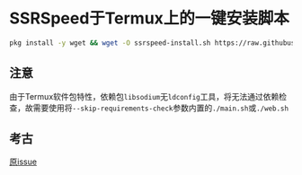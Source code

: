 # SSRSpeed于Termux上的一键安装脚本
```bash
pkg install -y wget && wget -O ssrspeed-install.sh https://raw.githubusercontent.com/w311ang/SSRSpeed-script/master/install.sh && bash ssrspeed-install.sh
```
## 注意
由于Termux软件包特性，依赖包`libsodium`无`ldconfig`工具，将无法通过依赖检查，故需要使用将`--skip-requirements-check`参数内置的`./main.sh`或`./web.sh`
## 考古
[原issue](https://github.com/NyanChanMeow/SSRSpeed/issues/108)
